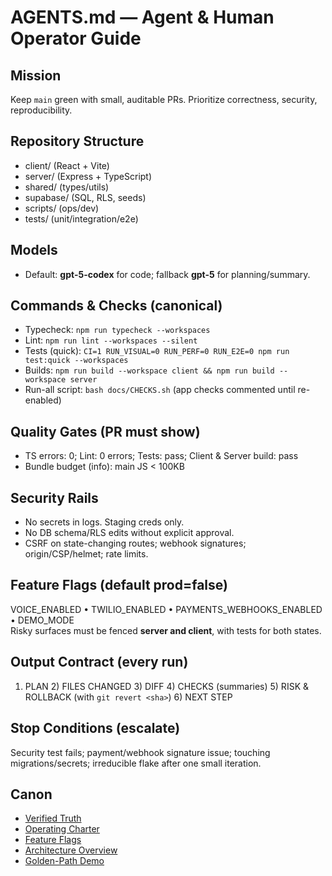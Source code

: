 # AGENTS.md — Agent & Human Operator Guide

## Mission
Keep `main` green with small, auditable PRs. Prioritize correctness, security, reproducibility.

## Repository Structure
- client/ (React + Vite)
- server/ (Express + TypeScript)
- shared/ (types/utils)
- supabase/ (SQL, RLS, seeds)
- scripts/ (ops/dev)
- tests/ (unit/integration/e2e)

## Models
- Default: **gpt-5-codex** for code; fallback **gpt-5** for planning/summary.

## Commands & Checks (canonical)
- Typecheck: `npm run typecheck --workspaces`
- Lint: `npm run lint --workspaces --silent`
- Tests (quick): `CI=1 RUN_VISUAL=0 RUN_PERF=0 RUN_E2E=0 npm run test:quick --workspaces`
- Builds: `npm run build --workspace client && npm run build --workspace server`
- Run-all script: `bash docs/CHECKS.sh` (app checks commented until re-enabled)

## Quality Gates (PR must show)
- TS errors: 0; Lint: 0 errors; Tests: pass; Client & Server build: pass
- Bundle budget (info): main JS < 100KB

## Security Rails
- No secrets in logs. Staging creds only.
- No DB schema/RLS edits without explicit approval.
- CSRF on state-changing routes; webhook signatures; origin/CSP/helmet; rate limits.

## Feature Flags (default prod=false)
VOICE_ENABLED • TWILIO_ENABLED • PAYMENTS_WEBHOOKS_ENABLED • DEMO_MODE  
Risky surfaces must be fenced **server and client**, with tests for both states.

## Output Contract (every run)
1) PLAN 2) FILES CHANGED 3) DIFF 4) CHECKS (summaries) 5) RISK & ROLLBACK (with `git revert <sha>`) 6) NEXT STEP

## Stop Conditions (escalate)
Security test fails; payment/webhook signature issue; touching migrations/secrets; irreducible flake after one small iteration.

## Canon
- [Verified Truth](docs/VERIFIED_TRUTH.md)
- [Operating Charter](docs/OPERATING_CHARTER.md)
- [Feature Flags](docs/FEATURE_FLAGS.md)
- [Architecture Overview](docs/ARCHITECTURE.md)
- [Golden-Path Demo](docs/DEMO.md)
